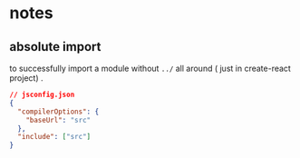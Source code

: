 # notes

## absolute import 
to successfully import a module without `../` all around ( just in create-react project) .

```json
// jsconfig.json
{
  "compilerOptions": {
    "baseUrl": "src"
  },
  "include": ["src"]
}
```